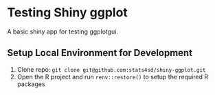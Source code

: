 # Testing Shiny ggplot
A basic shiny app for testing ggplotgui.

## Setup Local Environment for Development
1.	Clone repo: `git clone git@github.com:stats4sd/shiny-ggplot.git`
2.	Open the R project and run `renv::restore()` to setup the required R packages
